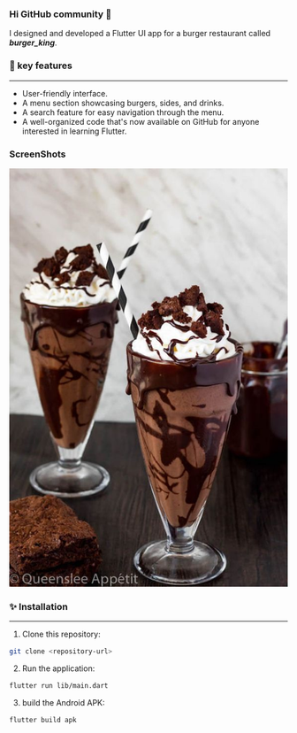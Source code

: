 ### Hi GitHub community 👋
I designed and developed a Flutter UI app for a burger restaurant called ***burger_king***.
    
### 🔭 key features
-----
 - User-friendly interface.
 - A menu section showcasing burgers, sides, and drinks.
 - A search feature for easy navigation through the menu.
 - A well-organized code that's now available on GitHub for anyone interested in learning Flutter.

### ScreenShots
![The San Juan Mountains are beautiful!](lib/assets/brownie-milkshake.jpg "San Juan Mountains")


### ✨ Installation
-----
 1. Clone this repository:
```bash
git clone <repository-url>
```

2. Run the application:
```bash
flutter run lib/main.dart
```

3. build the Android APK:
```bash
flutter build apk
```



